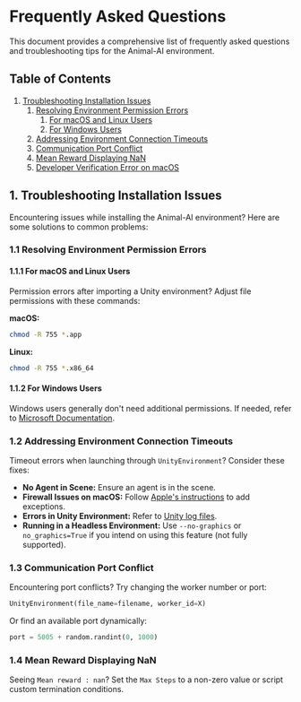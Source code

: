 
# Frequently Asked Questions
This document provides a comprehensive list of frequently asked questions and troubleshooting tips for the Animal-AI environment.

## Table of Contents
1. [Troubleshooting Installation Issues](#1-troubleshooting-installation-issues)
   1. [Resolving Environment Permission Errors](#11-resolving-environment-permission-errors)
      1. [For macOS and Linux Users](#111-for-macos-and-linux-users)
      2. [For Windows Users](#112-for-windows-users)
   2. [Addressing Environment Connection Timeouts](#12-addressing-environment-connection-timeouts)
   3. [Communication Port Conflict](#13-communication-port-conflict)
   4. [Mean Reward Displaying NaN](#14-mean-reward-displaying-nan)
   5. [Developer Verification Error on macOS](#15-developer-verification-error-on-macos)

## 1. Troubleshooting Installation Issues
Encountering issues while installing the Animal-AI environment? Here are some solutions to common problems:

### 1.1 Resolving Environment Permission Errors
#### 1.1.1 For macOS and Linux Users
Permission errors after importing a Unity environment? Adjust file permissions with these commands:

**macOS:**
```sh
chmod -R 755 *.app
```

**Linux:**
```sh
chmod -R 755 *.x86_64
```

#### 1.1.2 For Windows Users
Windows users generally don't need additional permissions. If needed, refer to [Microsoft Documentation](https://docs.microsoft.com/).

### 1.2 Addressing Environment Connection Timeouts
Timeout errors when launching through `UnityEnvironment`? Consider these fixes:

- **No Agent in Scene:** Ensure an agent is in the scene.
- **Firewall Issues on macOS:** Follow [Apple's instructions](https://support.apple.com/) to add exceptions.
- **Errors in Unity Environment:** Refer to [Unity log files](https://docs.unity3d.com/Manual/LogFiles.html).
- **Running in a Headless Environment:** Use `--no-graphics` or `no_graphics=True` if you intend on using this feature (not fully supported).

### 1.3 Communication Port Conflict
Encountering port conflicts? Try changing the worker number or port:

```python
UnityEnvironment(file_name=filename, worker_id=X)
```
Or find an available port dynamically:
```python
port = 5005 + random.randint(0, 1000)
```

### 1.4 Mean Reward Displaying NaN
Seeing `Mean reward : nan`? Set the `Max Steps` to a non-zero value or script custom termination conditions.